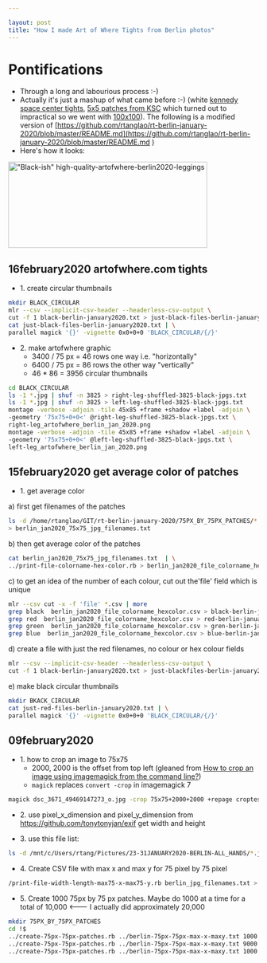 ```yaml
---

layout: post
title: "How I made Art of Where Tights from Berlin photos"
---
```


# Pontifications

* Through a long and labourious process :-)
* Actually it's just a mashup of what came before :-)  (white [kennedy space center tights](http://rolandtanglao.com/2019/04/07/p1-white-pseudo-camo-artofwhere-tights-from-mozlando2018-ksc-hatched-photos/), [5x5 patches from KSC](http://rolandtanglao.com/2019/01/20/p1-creating-one-leg-for-zazzle-tights-using-kennedy-space-center-photos-5x5-pixel-patches/) which turned out to impractical so we went with [100x100](http://rolandtanglao.com/2019/01/25/p1-patchwork-quilt-effect-is-better-with-100-pixel-by-100-pixel-patches/)). The following is a modified version of  [https://github.com/rtanglao/rt-berlin-january-2020/blob/master/README.md](https://github.com/rtanglao/rt-berlin-january-2020/blob/master/README.md ) 
* Here's how it looks:

<a data-flickr-embed="true" href="https://www.flickr.com/photos/roland/49549249887/in/dateposted-public/" title="&quot;Black-ish&quot; high-quality-artofwhere-berlin2020-leggings"><img src="https://live.staticflickr.com/65535/49549249887_76cbabcaf1_w.jpg" width="400" height="173" alt="&quot;Black-ish&quot; high-quality-artofwhere-berlin2020-leggings"></a><script async src="//embedr.flickr.com/assets/client-code.js" charset="utf-8"></script>

## 16february2020 artofwhere.com tights

* 1\. create circular thumbnails

```bash
mkdir BLACK_CIRCULAR
mlr --csv --implicit-csv-header --headerless-csv-output \
cut -f 1 black-berlin-january2020.txt > just-black-files-berlin-january2020.txt
cat just-black-files-berlin-january2020.txt | \
parallel magick '{}' -vignette 0x0+0+0 'BLACK_CIRCULAR/{/}'
```

* 2\. make artofwhere graphic
    * 3400 / 75 px = 46 rows one way i.e. "horizontally"
    * 6400 / 75 px = 86 rows the other way "vertically"
    * 46 * 86 = 3956 circular thumbnails

```bash
cd BLACK_CIRCULAR
ls -1 *.jpg | shuf -n 3825 > right-leg-shuffled-3825-black-jpgs.txt
ls -1 *.jpg | shuf -n 3825 > left-leg-shuffled-3825-black-jpgs.txt
montage -verbose -adjoin -tile 45x85 +frame +shadow +label -adjoin \
-geometry '75x75+0+0<' @right-leg-shuffled-3825-black-jpgs.txt \
right-leg_artofwhere_berlin_jan_2020.png
montage -verbose -adjoin -tile 45x85 +frame +shadow +label -adjoin \
-geometry '75x75+0+0<' @left-leg-shuffled-3825-black-jpgs.txt \
left-leg_artofwhere_berlin_jan_2020.png
```
## 15february2020 get average color of patches

* 1\. get average color

a) first get filenames of the patches

```bash
ls -d /home/rtanglao/GIT/rt-berlin-january-2020/75PX_BY_75PX_PATCHES/*.jpg  \
> berlin_jan2020_75x75_jpg_filenames.txt
```

b) then get average color of the patches

```bash
cat berlin_jan2020_75x75_jpg_filenames.txt  | \
../print-file-colorname-hex-color.rb > berlin_jan2020_file_colorname_hexcolor.csv
```

c) to get an idea of the number of each colour, cut out the'file' field which is unique

```bash
mlr --csv cut -x -f 'file' *.csv | more
grep black  berlin_jan2020_file_colorname_hexcolor.csv > black-berlin-january2020.txt
grep red  berlin_jan2020_file_colorname_hexcolor.csv > red-berlin-january2020.txt
grep green  berlin_jan2020_file_colorname_hexcolor.csv > gren-berlin-january2020.txt
grep blue  berlin_jan2020_file_colorname_hexcolor.csv > blue-berlin-january2020.txt
```

d) create a file with just the red filenames, no colour or hex colour fields

```bash
mlr --csv --implicit-csv-header --headerless-csv-output \
cut -f 1 black-berlin-january2020.txt > just-blackfiles-berlin-january2020.txt
```

e) make black circular thumbnails

```bash
mkdir BKACK_CIRCULAR
cat just-red-files-berlin-january2020.txt | \
parallel magick '{}' -vignette 0x0+0+0 'BLACK_CIRCULAR/{/}'
```

## 09february2020

* 1\. how to crop an image to 75x75
  * 2000, 2000 is the offset from top left (gleaned from [How to crop an image using imagemagick from the command line?](https://superuser.com/questions/1161340/how-to-crop-an-image-using-imagemagick-from-the-command-line))
  * ```magick``` replaces ```convert -crop``` in imagemagick 7


```bash
magick dsc_3671_49469147273_o.jpg -crop 75x75+2000+2000 +repage croptest.jpg
```

* 2\. use pixel_x_dimension and pixel_y_dimension from https://github.com/tonytonyjan/exif get width and height

* 3\. use this file list:

```bash
ls -d /mnt/c/Users/rtang/Pictures/23-31JANUARY2020-BERLIN-ALL_HANDS/*.jpg > berlin_jpg_filenames.txt
```

* 4\. Create CSV file with max x and max y for 75 pixel by 75 pixel

```bash
/print-file-width-length-max75-x-max75-y.rb berlin_jpg_filenames.txt > berlin-75px-75px-max-x-maxy.txt
```

* 5\. Create 1000 75px by 75 px patches. Maybe do 1000 at a time for a total of 10,000 <--- I actually did approximately 20,000

```bash
mkdir 75PX_BY_75PX_PATCHES
cd !$
../create-75px-75px-patches.rb ../berlin-75px-75px-max-x-maxy.txt 1000
../create-75px-75px-patches.rb ../berlin-75px-75px-max-x-maxy.txt 9000
../create-75px-75px-patches.rb ../berlin-75px-75px-max-x-maxy.txt 1000
```

